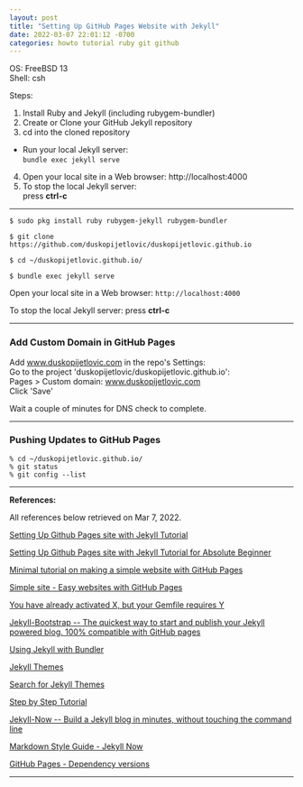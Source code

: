 ```yaml
---
layout: post
title: "Setting Up GitHub Pages Website with Jekyll"
date: 2022-03-07 22:01:12 -0700 
categories: howto tutorial ruby git github  
---
```


OS: FreeBSD 13   
Shell:  csh  

Steps:
1. Install Ruby and Jekyll (including rubygem-bundler)
2. Create or Clone your GitHub Jekyll repository 
3. cd into the cloned repository
- Run your local Jekyll server:  
    ```bundle exec jekyll serve```
4. Open your local site in a Web browser:
     http://localhost:4000
5. To stop the local Jekyll server:  
     press **ctrl-c**

---

```
$ sudo pkg install ruby rubygem-jekyll rubygem-bundler
```

```
$ git clone https://github.com/duskopijetlovic/duskopijetlovic.github.io
```

```
$ cd ~/duskopijetlovic.github.io/
```

```
$ bundle exec jekyll serve
```

Open your local site in a Web browser:
     ```http://localhost:4000```

To stop the local Jekyll server:
     press **ctrl-c**

---

### Add Custom Domain in GitHub Pages

Add www.duskopijetlovic.com in the repo's Settings:    
Go to the project 'duskopijetlovic/duskopijetlovic.github.io':   
Pages > Custom domain:  www.duskopijetlovic.com    
Click 'Save'

Wait a couple of minutes for DNS check to complete.

---

### Pushing Updates to GitHub Pages

```
% cd ~/duskopijetlovic.github.io/
% git status
% git config --list

```

---

**References:**   

All references below retrieved on Mar 7, 2022.   

[Setting Up Github Pages site with Jekyll Tutorial](https://dev.to/azukacchi/setting-up-github-pages-site-with-jekyll-tutorial-1l60)   

[Setting Up Github Pages site with Jekyll Tutorial for Absolute Beginner](https://github.com/azukacchi/azukacchi.github.io)   

[Minimal tutorial on making a simple website with GitHub Pages](https://github.com/kbroman/simple_site)

[Simple site - Easy websites with GitHub Pages](https://kbroman.org/simple_site/)    

[You have already activated X, but your Gemfile requires Y](https://stackoverflow.com/questions/6317980/you-have-already-activated-x-but-your-gemfile-requires-y)    

[Jekyll-Bootstrap -- The quickest way to start and publish your Jekyll powered blog. 100% compatible with GitHub pages](https://github.com/plusjade/jekyll-bootstrap)

[Using Jekyll with Bundler](https://jekyllrb.com/tutorials/using-jekyll-with-bundler/)

[Jekyll Themes](https://jekyllrb.com/docs/themes/)

[Search for Jekyll Themes](https://rubygems.org/search?utf8=%E2%9C%93&query=jekyll-theme)

[Step by Step Tutorial](https://jekyllrb.com/docs/step-by-step/10-deployment/)

[Jekyll-Now -- Build a Jekyll blog in minutes, without touching the command line](https://github.com/barryclark/jekyll-now)   

[Markdown Style Guide - Jekyll Now](https://www.jekyllnow.com/Markdown-Style-Guide/)    

[GitHub Pages - Dependency versions](https://pages.github.com/versions/)

---

